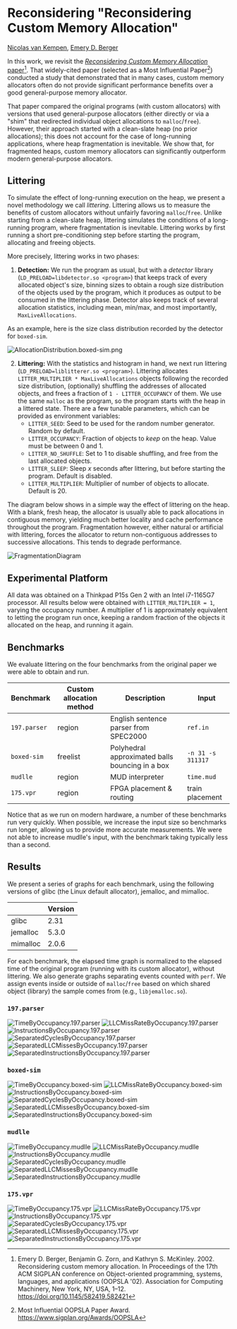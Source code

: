 # Reconsidering "Reconsidering Custom Memory Allocation"

[Nicolas van Kempen](https://nvankempen.com/), [Emery D. Berger](https://emeryberger.com/)

In this work, we revisit the [_Reconsidering Custom Memory Allocation_ paper](docs/berger-oopsla2002.pdf)[^1]. That
widely-cited paper (selected as a Most Influential Paper[^2]) conducted a study that demonstrated that in many cases,
custom memory allocators often do not provide significant performance benefits over a good general-purpose memory
allocator.

That paper compared the original programs (with custom allocators) with versions that used general-purpose allocators
(either directly or via a "shim" that redirected individual object allocations to `malloc`/`free`). However, their
approach started with a clean-slate heap (no prior allocations); this does not account for the case of long-running
applications, where heap fragmentation is inevitable. We show that, for fragmented heaps, custom memory allocators can
significantly outperform modern general-purpose allocators.

## Littering

To simulate the effect of long-running execution on the heap, we present a novel methodology we call _littering_.
Littering allows us to measure the benefits of custom allocators without unfairly favoring `malloc`/`free`. Unlike
starting from a clean-slate heap, littering simulates the conditions of a long-running program, where fragmentation is
inevitable. Littering works by first running a short pre-conditioning step before starting the program, allocating and
freeing objects.

More precisely, littering works in two phases:
 1. **Detection:** We run the program as usual, but with a _detector_ library (`LD_PRELOAD=libdetector.so <program>`)
    that keeps track of every allocated object's size, binning sizes to obtain a rough size distribution of the objects
    used by the program, which it produces as output to be consumed in the littering phase. Detector also keeps track of
    several allocation statistics, including mean, min/max, and most importantly, `MaxLiveAllocations`.

As an example, here is the size class distribution recorded by the detector for `boxed-sim`.

![AllocationDistribution.boxed-sim.png](graphs/AllocationDistribution.boxed-sim.png)

2. **Littering:** With the statistics and histogram in hand, we next run littering
    (`LD_PRELOAD=liblitterer.so <program>`). Littering allocates `LITTER_MULTIPLIER * MaxLiveAllocations` objects
    following the recorded size distribution, (optionally) shuffling the addresses of allocated objects, and frees a
    fraction of `1 - LITTER_OCCUPANCY` of them. We use the same `malloc` as the program, so the program starts with the
    heap in a littered state. There are a few tunable parameters, which can be provided as environment variables:
     -  `LITTER_SEED`: Seed to be used for the random number generator. Random by default.
     -  `LITTER_OCCUPANCY`: Fraction of objects to _keep_ on the heap. Value must be between 0 and 1.
     -  `LITTER_NO_SHUFFLE`: Set to 1 to disable shuffling, and free from the last allocated objects.
     -  `LITTER_SLEEP`: Sleep _x_ seconds after littering, but before starting the program. Default is disabled.
     -  `LITTER_MULTIPLIER`: Multiplier of number of objects to allocate. Default is 20.

The diagram below shows in a simple way the effect of littering on the heap. With a blank, fresh heap, the allocator is
usually able to pack allocations in contiguous memory, yielding much better locality and cache performance throughout
the program. Fragmentation however, either natural or artificial with littering, forces the allocator to return
non-contiguous addresses to successive allocations. This tends to degrade performance.

![FragmentationDiagram](diagrams/FragmentationDiagram.svg)

## Experimental Platform

All data was obtained on a Thinkpad P15s Gen 2 with an Intel i7-1165G7 processor. All results below were obtained with
`LITTER_MULTIPLIER = 1`, varying the occupancy number. A multiplier of 1 is approximately equivalent to letting the
program run once, keeping a random fraction of the objects it allocated on the heap, and running it again.

## Benchmarks

We evaluate littering on the four benchmarks from the original paper we were able to obtain and run.

| Benchmark    | Custom allocation method | Description                                     | Input             |
|--------------|--------------------------|-------------------------------------------------|-------------------|
| `197.parser` | region                   | English sentence parser from SPEC2000           | `ref.in`          |
| `boxed-sim`  | freelist                 | Polyhedral approximated balls bouncing in a box | `-n 31 -s 311317` |
| `mudlle`     | region                   | MUD interpreter                                 | `time.mud`        |
| `175.vpr`    | region                   | FPGA placement & routing                        | train placement   |

Notice that as we run on modern hardware, a number of these benchmarks run very quickly. When possible, we increase the
input size so benchmarks run longer, allowing us to provide more accurate measurements. We were not able to increase
mudlle's input, with the benchmark taking typically less than a second.

## Results

We present a series of graphs for each benchmark, using the following versions of glibc (the Linux default allocator),
jemalloc, and mimalloc.

|          | Version |
|----------|---------|
| glibc    | 2.31    |
| jemalloc | 5.3.0   |
| mimalloc | 2.0.6   |

For each benchmark, the elapsed time graph is normalized to the elapsed time of the original program (running with its
custom allocator), without littering. We also generate graphs separating events counted with `perf`. We assign events
inside or outside of `malloc`/`free` based on which shared object (library) the sample comes from (e.g.,
`libjemalloc.so`).

### `197.parser`

![TimeByOccupancy.197.parser](graphs/TimeByOccupancy.197.parser.png)
![LLCMissRateByOccupancy.197.parser](graphs/LLCMissRateByOccupancy.197.parser.png)
![InstructionsByOccupancy.197.parser](graphs/InstructionsByOccupancy.197.parser.png)
![SeparatedCyclesByOccupancy.197.parser](graphs/SeparatedCyclesByOccupancy.197.parser.png)
![SeparatedLLCMissesByOccupancy.197.parser](graphs/SeparatedLLCMissesByOccupancy.197.parser.png)
![SeparatedInstructionsByOccupancy.197.parser](graphs/SeparatedInstructionsByOccupancy.197.parser.png)

### `boxed-sim`

![TimeByOccupancy.boxed-sim](graphs/TimeByOccupancy.boxed-sim.png)
![LLCMissRateByOccupancy.boxed-sim](graphs/LLCMissRateByOccupancy.boxed-sim.png)
![InstructionsByOccupancy.boxed-sim](graphs/InstructionsByOccupancy.boxed-sim.png)
![SeparatedCyclesByOccupancy.boxed-sim](graphs/SeparatedCyclesByOccupancy.boxed-sim.png)
![SeparatedLLCMissesByOccupancy.boxed-sim](graphs/SeparatedLLCMissesByOccupancy.boxed-sim.png)
![SeparatedInstructionsByOccupancy.boxed-sim](graphs/SeparatedInstructionsByOccupancy.boxed-sim.png)

### `mudlle`

![TimeByOccupancy.mudlle](graphs/TimeByOccupancy.mudlle.png)
![LLCMissRateByOccupancy.mudlle](graphs/LLCMissRateByOccupancy.mudlle.png)
![InstructionsByOccupancy.mudlle](graphs/InstructionsByOccupancy.mudlle.png)
![SeparatedCyclesByOccupancy.mudlle](graphs/SeparatedCyclesByOccupancy.mudlle.png)
![SeparatedLLCMissesByOccupancy.mudlle](graphs/SeparatedLLCMissesByOccupancy.mudlle.png)
![SeparatedInstructionsByOccupancy.mudlle](graphs/SeparatedInstructionsByOccupancy.mudlle.png)

### `175.vpr`

![TimeByOccupancy.175.vpr](graphs/TimeByOccupancy.175.vpr.png)
![LLCMissRateByOccupancy.175.vpr](graphs/LLCMissRateByOccupancy.175.vpr.png)
![InstructionsByOccupancy.175.vpr](graphs/InstructionsByOccupancy.175.vpr.png)
![SeparatedCyclesByOccupancy.175.vpr](graphs/SeparatedCyclesByOccupancy.175.vpr.png)
![SeparatedLLCMissesByOccupancy.175.vpr](graphs/SeparatedLLCMissesByOccupancy.175.vpr.png)
![SeparatedInstructionsByOccupancy.175.vpr](graphs/SeparatedInstructionsByOccupancy.175.vpr.png)


[^1]: Emery D. Berger, Benjamin G. Zorn, and Kathryn S. McKinley. 2002. Reconsidering custom memory allocation. In Proceedings of the 17th ACM SIGPLAN conference on Object-oriented programming, systems, languages, and applications (OOPSLA '02). Association for Computing Machinery, New York, NY, USA, 1–12. https://doi.org/10.1145/582419.582421
[^2]: Most Influential OOPSLA Paper Award. https://www.sigplan.org/Awards/OOPSLA
